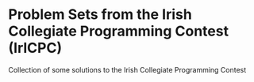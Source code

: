 # Problem Sets from the Irish Collegiate Programming Contest (IrlCPC)
Collection of some solutions to the Irish Collegiate Programming Contest
